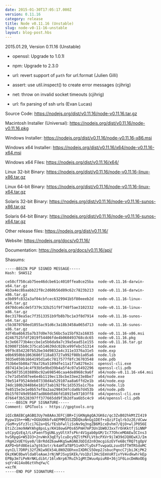 ```yaml
---
date: 2015-01-30T17:05:17.000Z
version: 0.11.16
category: release
title: Node v0.11.16 (Unstable)
slug: node-v0-11-16-unstable
layout: blog-post.hbs
---
```


2015.01.29, Version 0.11.16 (Unstable)

* openssl: Upgrade to 1.0.1l

* npm: Upgrade to 2.3.0

* url: revert support of `path` for url.format (Julien Gilli)

* assert: use util.inspect() to create error messages (cjihrig)

* net: throw on invalid socket timeouts (cjihrig)

* url: fix parsing of ssh urls (Evan Lucas)


Source Code: https://nodejs.org/dist/v0.11.16/node-v0.11.16.tar.gz

Macintosh Installer (Universal): https://nodejs.org/dist/v0.11.16/node-v0.11.16.pkg

Windows Installer: https://nodejs.org/dist/v0.11.16/node-v0.11.16-x86.msi

Windows x64 Installer: https://nodejs.org/dist/v0.11.16/x64/node-v0.11.16-x64.msi

Windows x64 Files: https://nodejs.org/dist/v0.11.16/x64/

Linux 32-bit Binary: https://nodejs.org/dist/v0.11.16/node-v0.11.16-linux-x86.tar.gz

Linux 64-bit Binary: https://nodejs.org/dist/v0.11.16/node-v0.11.16-linux-x64.tar.gz

Solaris 32-bit Binary: https://nodejs.org/dist/v0.11.16/node-v0.11.16-sunos-x86.tar.gz

Solaris 64-bit Binary: https://nodejs.org/dist/v0.11.16/node-v0.11.16-sunos-x64.tar.gz

Other release files: https://nodejs.org/dist/v0.11.16/

Website: https://nodejs.org/docs/v0.11.16/

Documentation: https://nodejs.org/docs/v0.11.16/api/

Shasums:
```
-----BEGIN PGP SIGNED MESSAGE-----
Hash: SHA512

ce58cf758cab75ee46dcbe61c4010ffea8ce25ba  node-v0.11.16-darwin-x64.tar.gz
4b3a4ec8baabb22f8c2d60b56d89c62c7823b213  node-v0.11.16-darwin-x86.tar.gz
e3b09fc832a3af04cbfcec6329941b5f80eeeb2d  node-v0.11.16-linux-x64.tar.gz
d470dce6cde5f379c32b251f9f748f5ae3102332  node-v0.11.16-linux-x86.tar.gz
8ec3178ea5ac7f3513351b9fb8b7bc1e3f8d7914  node-v0.11.16-sunos-x64.tar.gz
c5b3870760ed1055ac91d6c3a18b3458a065d713  node-v0.11.16-sunos-x86.tar.gz
3df4ba6b635a7b37d0e7dc56bc5a15bf92a16835  node-v0.11.16-x86.msi
d2467525fdf2019f54406fde4b060493768cdc65  node-v0.11.16.pkg
3c3e66773b4eccbe1e5b6da9a7c39a5ead51e155  node-v0.11.16.tar.gz
63900715b0c375ca514639dc028ce99febc51314  node.exe
99f9c8542207b52be34d9832a4c311e3376a31e5  node.exp
e0b6950bb1063686f118a83727a992f08b1a05a6  node.lib
3035e059b1664195d1a6c7817577f8fc36703548  node.pdb
753b6e5b08a778a726a5109dfe11a1f7a8276e2c  openssl-cli.exe
d874143e14c4f93b5e9bd39b4a5f4c07a5492296  openssl-cli.pdb
30e50735103889bc92a698546caa4de8968c9a6f  x64/node-v0.11.16-x64.msi
c7e71d54507ee6e4b1119ec13bcbe33ee23e8be7  x64/node.exe
70e514f9524deb07338d4a529107aa8a6ffd2e1b  x64/node.exp
24dc180b2848b6e181f3ab192f6c1d3535a1c7ba  x64/node.lib
7e8515e3e1e0b57ef8a2aa298434fcda0b7d453b  x64/node.pdb
0b15f0749d95b07ad860d586fd18915e97103ff8  x64/openssl-cli.exe
d7664f3b528397ff377665dd9f3b2dfaa6b5c4c9  x64/openssl-cli.pdb
-----BEGIN PGP SIGNATURE-----
Comment: GPGTools - https://gpgtools.org

iQIcBAEBCgAGBQJUy7m8AAoJEFCjBR+IjGKNgAgQAJGK6z/qc3ZvB02hkMtZI419
Rypw1Sh++WB/+OGbUO6bfvAEPMM3SSZDDQkoNnGg1DEf+sQziFIqlrb3z2E/dCww
/GoM+ySfz3lci7G2a+QS/fEsbFwlliSsNv9q3ngZB6M1cxDvhm7/QjO+wlJP056E
EtiZczmo9AWYAhg8psLy/KH18owGPOs65PmH7mP3Un1bW0J3xxTrOnKktfjSiNNP
utCpyQzEqJ/LsPaenf5gUNLyyUltXfsPkr4V1gab0pGM/Ic77OhceMOAEw3CIns3
hvSRpgG+W5IO3+2nvWnX3qEfylcuDcy9ZltPKFLVtbcPXVr9ilW39dJQ0EwXJ/Im
rRgH2xUEYGye0/lBrRddZ6awHKgSwAGN8JbDId2n93mcgiGzEVfe6BcfRQ7tgOpV
AXPD+bFd0Eeia7gt63otr/k4aHTaT8P51vKh7lyDsFTvwpaGLzuvO5fTHTRSdoMC
oynILl7DRPi32f2N1w9Ek54L8N9ZODhxoIXDRCS5Oep2JsbucPqncC7jbiJKjPK2
OkzKWC0bwVlda0leAaeJrNjNPJSvpSKEk/Vo1Dzl3HcSEmVoRTivYV4vdkwhrkEp
EPBp3m7iPeNrNKLdibt/16lxNrp67RuIh1gMtIWuu4piuR8+36j1F6LocDmNoOEg
sqYr4G14o86ztVhqYw/C
=xcfK
-----END PGP SIGNATURE-----
```
